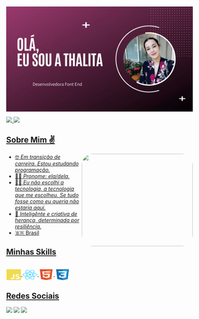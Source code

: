 <div>
<p align="center">
  <a href="#">
    <img align="center" width="700" src="Laranja e Branco Divertido Apresentação Animada sobre Namoro (1).gif" />
  </a>
 </div>
 


 <a href="https://github.com/thalitacesar">
  <img height="150em" src="https://github-readme-stats.vercel.app/api?username=thalitacesar&show_icons=true&theme=buefy&include_all_commits=true&count_private=true"/>
  <img height="150em" src="https://github-readme-stats.vercel.app/api/top-langs/?username=thalitacesar&layout=compact&langs_count=7&theme=buefy"/>

 
  ## Sobre Mim ✌
<div style="display: inline_block"  >
<img align="right" width="300" height="250" style="border-radius:30px;" src="https://c.tenor.com/KThP19wcsrQAAAAC/monica-turmadamonica.gif" />
  </div>
 
* 🤓 *Em transição de carreira. Estou estudando programação.*
* 👩‍💻 *Pronome: ela/dela.*
* 👨‍🎓 *Eu não escolhi a tecnologia, a tecnologia que me escolheu. Se tudo fosse como eu queria não estaria aqui.*
* 🧐 *Inteligênte e criativa de herança, determinada por resiliência.*
* 🇧🇷 Brasil


 
## Minhas Skills 
 
<div style="display: inline_block"><br>
  <img align="center" alt="Rafa-Js" height="30" width="40" src="https://raw.githubusercontent.com/devicons/devicon/master/icons/javascript/javascript-plain.svg">
  <img align="center" alt="Rafa-React" height="30" width="40" src="https://raw.githubusercontent.com/devicons/devicon/master/icons/react/react-original.svg">
  <img align="center" alt="Rafa-HTML" height="30" width="40" src="https://raw.githubusercontent.com/devicons/devicon/master/icons/html5/html5-original.svg">
  <img align="center" alt="Rafa-CSS" height="30" width="40" src="https://raw.githubusercontent.com/devicons/devicon/master/icons/css3/css3-original.svg">

</div>

## Redes Sociais

<div> 

  <a href="https://instagram.com/rafaballerini" target="_blank"><img src="https://img.shields.io/badge/-Instagram-%23E4405F?style=for-the-badge&logo=instagram&logoColor=white" target="_blank"></a>
  <a href = "mailto:thalita.walleska@gmail.com"><img src="https://img.shields.io/badge/-Gmail-%23333?style=for-the-badge&logo=gmail&logoColor=white" target="_blank"></a>
  <a href="https://www.linkedin.com/in/thalitac%C3%A9sar/" target="_blank"><img src="https://img.shields.io/badge/-LinkedIn-%230077B5?style=for-the-badge&logo=linkedin&logoColor=white" target="_blank"></a> 
 
</div>
